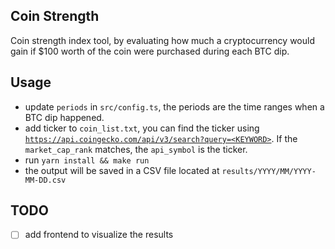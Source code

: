 ## Coin Strength

Coin strength index tool, by evaluating how much a cryptocurrency would gain if $100 worth of the coin were purchased during each BTC dip.

## Usage
+ update `periods` in `src/config.ts`, the periods are the time ranges when a BTC dip happened.
+ add ticker to `coin_list.txt`, you can find the ticker using [`https://api.coingecko.com/api/v3/search?query=<KEYWORD>`](https://api.coingecko.com/api/v3/search?query=<KEYWORD>). If the `market_cap_rank` matches, the `api_symbol` is the ticker.
+ run `yarn install && make run`
+ the output will be saved in a CSV file located at `results/YYYY/MM/YYYY-MM-DD.csv`

## TODO

- [ ] add frontend to visualize the results
